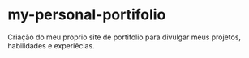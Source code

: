 # my-personal-portifolio
 Criação do meu proprio site de portifolio para divulgar meus projetos, habilidades e experiêcias.
